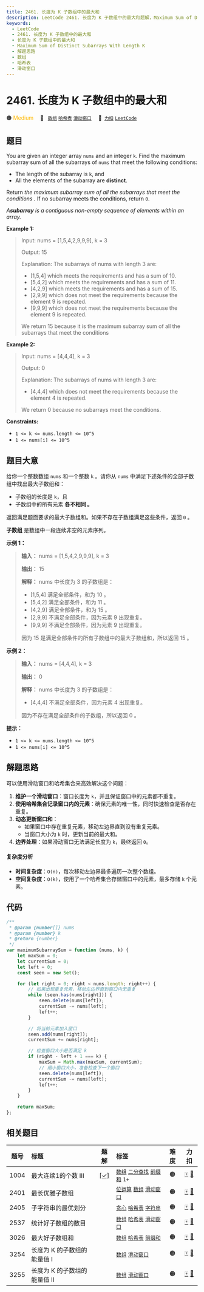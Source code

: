 ```yaml
---
title: 2461. 长度为 K 子数组中的最大和
description: LeetCode 2461. 长度为 K 子数组中的最大和题解，Maximum Sum of Distinct Subarrays With Length K，包含解题思路、复杂度分析以及完整的 JavaScript 代码实现。
keywords:
  - LeetCode
  - 2461. 长度为 K 子数组中的最大和
  - 长度为 K 子数组中的最大和
  - Maximum Sum of Distinct Subarrays With Length K
  - 解题思路
  - 数组
  - 哈希表
  - 滑动窗口
---
```


# 2461. 长度为 K 子数组中的最大和

🟠 <font color=#ffb800>Medium</font>&emsp; 🔖&ensp; [`数组`](/tag/array.md) [`哈希表`](/tag/hash-table.md) [`滑动窗口`](/tag/sliding-window.md)&emsp; 🔗&ensp;[`力扣`](https://leetcode.cn/problems/maximum-sum-of-distinct-subarrays-with-length-k) [`LeetCode`](https://leetcode.com/problems/maximum-sum-of-distinct-subarrays-with-length-k)

## 题目

You are given an integer array `nums` and an integer `k`. Find the maximum
subarray sum of all the subarrays of `nums` that meet the following
conditions:

- The length of the subarray is `k`, and
- All the elements of the subarray are **distinct**.

Return _the maximum subarray sum of all the subarrays that meet the
conditions_ _._ If no subarray meets the conditions, return `0`.

_A**subarray** is a contiguous non-empty sequence of elements within an
array._

**Example 1:**

> Input: nums = [1,5,4,2,9,9,9], k = 3
>
> Output: 15
>
> Explanation: The subarrays of nums with length 3 are:
>
> - [1,5,4] which meets the requirements and has a sum of 10.
> - [5,4,2] which meets the requirements and has a sum of 11.
> - [4,2,9] which meets the requirements and has a sum of 15.
> - [2,9,9] which does not meet the requirements because the element 9 is repeated.
> - [9,9,9] which does not meet the requirements because the element 9 is repeated.
>
> We return 15 because it is the maximum subarray sum of all the subarrays that meet the conditions

**Example 2:**

> Input: nums = [4,4,4], k = 3
>
> Output: 0
>
> Explanation: The subarrays of nums with length 3 are:
>
> - [4,4,4] which does not meet the requirements because the element 4 is repeated.
>
> We return 0 because no subarrays meet the conditions.

**Constraints:**

- `1 <= k <= nums.length <= 10^5`
- `1 <= nums[i] <= 10^5`

## 题目大意

给你一个整数数组 `nums` 和一个整数 `k` 。请你从 `nums` 中满足下述条件的全部子数组中找出最大子数组和：

- 子数组的长度是 `k`，且
- 子数组中的所有元素 **各不相同 。**

返回满足题面要求的最大子数组和。如果不存在子数组满足这些条件，返回 `0` 。

**子数组** 是数组中一段连续非空的元素序列。

**示例 1：**

> **输入：** nums = [1,5,4,2,9,9,9], k = 3
>
> **输出：** 15
>
> **解释：** nums 中长度为 3 的子数组是：
>
> - [1,5,4] 满足全部条件，和为 10 。
> - [5,4,2] 满足全部条件，和为 11 。
> - [4,2,9] 满足全部条件，和为 15 。
> - [2,9,9] 不满足全部条件，因为元素 9 出现重复。
> - [9,9,9] 不满足全部条件，因为元素 9 出现重复。
>
> 因为 15 是满足全部条件的所有子数组中的最大子数组和，所以返回 15 。

**示例 2：**

> **输入：** nums = [4,4,4], k = 3
>
> **输出：** 0
>
> **解释：** nums 中长度为 3 的子数组是：
>
> - [4,4,4] 不满足全部条件，因为元素 4 出现重复。
>
> 因为不存在满足全部条件的子数组，所以返回 0 。

**提示：**

- `1 <= k <= nums.length <= 10^5`
- `1 <= nums[i] <= 10^5`

## 解题思路

可以使用滑动窗口和哈希集合来高效解决这个问题：

1. **维护一个滑动窗口**：窗口长度为 `k`，并且保证窗口中的元素都不重复。
2. **使用哈希集合记录窗口内的元素**：确保元素的唯一性，同时快速检查是否存在重复。
3. **动态更新窗口和**：
   - 如果窗口中存在重复元素，移动左边界直到没有重复元素。
   - 当窗口大小为 `k` 时，更新当前的最大和。
4. **边界处理**：如果滑动窗口无法满足长度为 `k`，最终返回 `0`。

#### 复杂度分析

- **时间复杂度**：`O(n)`，每次移动左边界最多遍历一次整个数组。
- **空间复杂度**：`O(k)`，使用了一个哈希集合存储窗口中的元素，最多存储 `k` 个元素。

## 代码

```javascript
/**
 * @param {number[]} nums
 * @param {number} k
 * @return {number}
 */
var maximumSubarraySum = function (nums, k) {
	let maxSum = 0;
	let currentSum = 0;
	let left = 0;
	const seen = new Set();

	for (let right = 0; right < nums.length; right++) {
		// 如果出现重复元素，移动左边界直到窗口内无重复
		while (seen.has(nums[right])) {
			seen.delete(nums[left]);
			currentSum -= nums[left];
			left++;
		}

		// 将当前元素加入窗口
		seen.add(nums[right]);
		currentSum += nums[right];

		// 检查窗口大小是否满足 k
		if (right - left + 1 === k) {
			maxSum = Math.max(maxSum, currentSum);
			// 缩小窗口大小，准备检查下一个窗口
			seen.delete(nums[left]);
			currentSum -= nums[left];
			left++;
		}
	}

	return maxSum;
};
```

## 相关题目

<!-- prettier-ignore -->
| 题号 | 标题 | 题解 | 标签 | 难度 | 力扣 |
| :------: | :------ | :------: | :------ | :------: | :------: |
| 1004 | 最大连续1的个数 III | [[✓]](/problem/1004.md) |  [`数组`](/tag/array.md) [`二分查找`](/tag/binary-search.md) [`前缀和`](/tag/prefix-sum.md) `1+` | 🟠 | [🀄️](https://leetcode.cn/problems/max-consecutive-ones-iii) [🔗](https://leetcode.com/problems/max-consecutive-ones-iii) |
| 2401 | 最长优雅子数组 |  |  [`位运算`](/tag/bit-manipulation.md) [`数组`](/tag/array.md) [`滑动窗口`](/tag/sliding-window.md) | 🟠 | [🀄️](https://leetcode.cn/problems/longest-nice-subarray) [🔗](https://leetcode.com/problems/longest-nice-subarray) |
| 2405 | 子字符串的最优划分 |  |  [`贪心`](/tag/greedy.md) [`哈希表`](/tag/hash-table.md) [`字符串`](/tag/string.md) | 🟠 | [🀄️](https://leetcode.cn/problems/optimal-partition-of-string) [🔗](https://leetcode.com/problems/optimal-partition-of-string) |
| 2537 | 统计好子数组的数目 |  |  [`数组`](/tag/array.md) [`哈希表`](/tag/hash-table.md) [`滑动窗口`](/tag/sliding-window.md) | 🟠 | [🀄️](https://leetcode.cn/problems/count-the-number-of-good-subarrays) [🔗](https://leetcode.com/problems/count-the-number-of-good-subarrays) |
| 3026 | 最大好子数组和 |  |  [`数组`](/tag/array.md) [`哈希表`](/tag/hash-table.md) [`前缀和`](/tag/prefix-sum.md) | 🟠 | [🀄️](https://leetcode.cn/problems/maximum-good-subarray-sum) [🔗](https://leetcode.com/problems/maximum-good-subarray-sum) |
| 3254 | 长度为 K 的子数组的能量值 I |  |  [`数组`](/tag/array.md) [`滑动窗口`](/tag/sliding-window.md) | 🟠 | [🀄️](https://leetcode.cn/problems/find-the-power-of-k-size-subarrays-i) [🔗](https://leetcode.com/problems/find-the-power-of-k-size-subarrays-i) |
| 3255 | 长度为 K 的子数组的能量值 II |  |  [`数组`](/tag/array.md) [`滑动窗口`](/tag/sliding-window.md) | 🟠 | [🀄️](https://leetcode.cn/problems/find-the-power-of-k-size-subarrays-ii) [🔗](https://leetcode.com/problems/find-the-power-of-k-size-subarrays-ii) |